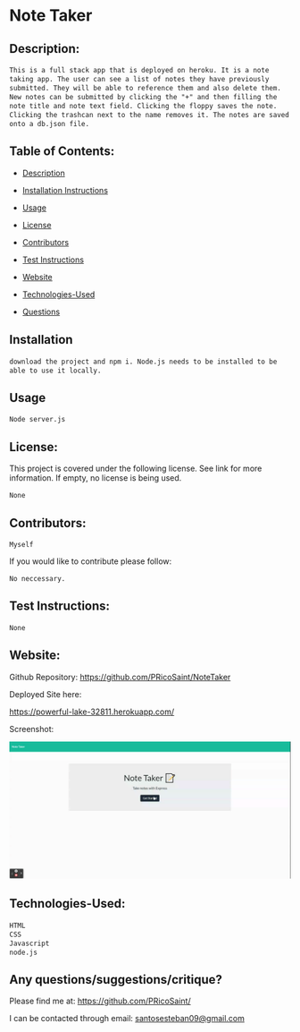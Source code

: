 
  #  Note Taker 

  ## Description:

    This is a full stack app that is deployed on heroku. It is a note taking app. The user can see a list of notes they have previously submitted. They will be able to reference them and also delete them. New notes can be submitted by clicking the "+" and then filling the note title and note text field. Clicking the floppy saves the note. Clicking the trashcan next to the name removes it. The notes are saved onto a db.json file.

  ## Table of Contents:
  * [Description](#Description)

  * [Installation Instructions](#Installation)

  * [Usage](#Usage)
  
  * [License](#License)

  * [Contributors](#Contributors) 

  * [Test Instructions](#Test_Instructions)

  * [Website](#Website)

  * [Technologies-Used](#Technologies-Used)
  
  * [Questions](#Contributors)
    
  ## Installation
    download the project and npm i. Node.js needs to be installed to be able to use it locally.  

  ## Usage
    Node server.js

  ## License:
  This project is covered under the following license. See link for more information.
  If empty, no license is being used.
    
    None
    

  ## Contributors: 
    Myself

  If you would like to contribute please follow:

    No neccessary.

  ## Test Instructions:
    None

  ## Website:
  Github Repository: https://github.com/PRicoSaint/NoteTaker

  Deployed Site here: 

  https://powerful-lake-32811.herokuapp.com/

  Screenshot:
  
![Note Taker](./public/assets/NoteTaker.gif)

  
  ## Technologies-Used:
  
    HTML
	CSS
	Javascript
	node.js


## Any questions/suggestions/critique?
Please find me at:
https://github.com/PRicoSaint/

I can be contacted through email:
santosesteban09@gmail.com



